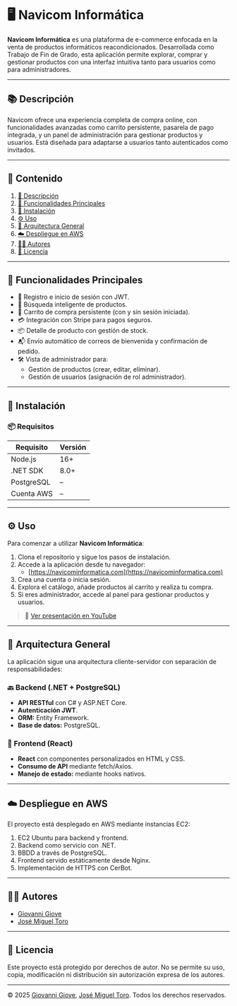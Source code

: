 # 🖥️ Navicom Informática

**Navicom Informática** es una plataforma de e-commerce enfocada en la venta de productos informáticos reacondicionados. Desarrollada como Trabajo de Fin de Grado, esta aplicación permite explorar, comprar y gestionar productos con una interfaz intuitiva tanto para usuarios como para administradores.

---

## 📚 Descripción

Navicom ofrece una experiencia completa de compra online, con funcionalidades avanzadas como carrito persistente, pasarela de pago integrada, y un panel de administración para gestionar productos y usuarios. Está diseñada para adaptarse a usuarios tanto autenticados como invitados.

---

## 🧭 Contenido

1. [📘 Descripción](#-descripción)
2. [🚀 Funcionalidades Principales](#-funcionalidades-principales)
3. [🔧 Instalación](#-instalación)
4. [⚙️ Uso](#️-uso)
5. [🧱 Arquitectura General](#-arquitectura-general)
6. [☁️ Despliegue en AWS](#-despliegue-en-aws)
7. [👨‍💻 Autores](#-autores)
8. [📄 Licencia](#-licencia)

---

## 🚀 Funcionalidades Principales

- 🧾 Registro e inicio de sesión con JWT.
- 🔎 Búsqueda inteligente de productos.
- 🛒 Carrito de compra persistente (con y sin sesión iniciada).
- 💳 Integración con Stripe para pagos seguros.
- 📦 Detalle de producto con gestión de stock.
- 📬 Envío automático de correos de bienvenida y confirmación de pedido.
- 🛠️ Vista de administrador para:
  - Gestión de productos (crear, editar, eliminar).
  - Gestión de usuarios (asignación de rol administrador).

---

## 🔧 Instalación

### 📦 Requisitos

| Requisito     | Versión         |
|---------------|-----------------|
| Node.js       | 16+             |
| .NET SDK      | 8.0+            |
| PostgreSQL    | –               |
| Cuenta AWS    | –               |

---

## ⚙️ Uso

Para comenzar a utilizar **Navicom Informática**:

1. Clona el repositorio y sigue los pasos de instalación.
2. Accede a la aplicación desde tu navegador:
   - [https://navicominformatica.com](https://navicominformatica.com)
3. Crea una cuenta o inicia sesión.
4. Explora el catálogo, añade productos al carrito y realiza tu compra.
5. Si eres administrador, accede al panel para gestionar productos y usuarios.

> 🎥 [Ver presentación en YouTube](https://www.youtube.com/watch?v=AP7xSiUjYCM)

---

## 🧱 Arquitectura General

La aplicación sigue una arquitectura cliente-servidor con separación de responsabilidades:

### 🔙 Backend (.NET + PostgreSQL)
- **API RESTful** con C# y ASP.NET Core.
- **Autenticación JWT**.
- **ORM:** Entity Framework.
- **Base de datos:** PostgreSQL.

### 🎨 Frontend (React)
- **React** con componentes personalizados en HTML y CSS.
- **Consumo de API** mediante fetch/Axios.
- **Manejo de estado:** mediante hooks nativos.

---

## ☁️ Despliegue en AWS

El proyecto está desplegado en AWS mediante instancias EC2:

1. EC2 Ubuntu para backend y frontend.
2. Backend como servicio con .NET.
3. BBDD a través de PostgreSQL.
4. Frontend servido estáticamente desde Nginx.
5. Implementación de HTTPS con CerBot.

---

## 👨‍💻 Autores

- [Giovanni Giove](https://github.com/TheRealGGIOVI)
- [José Miguel Toro](https://github.com/Josemi61)

---

## 📄 Licencia

Este proyecto está protegido por derechos de autor. No se permite su uso, copia, modificación ni distribución sin autorización expresa de los autores.

---

© 2025 [Giovanni Giove](https://github.com/TheRealGGIOVI), [José Miguel Toro](https://github.com/Josemi61). Todos los derechos reservados.

